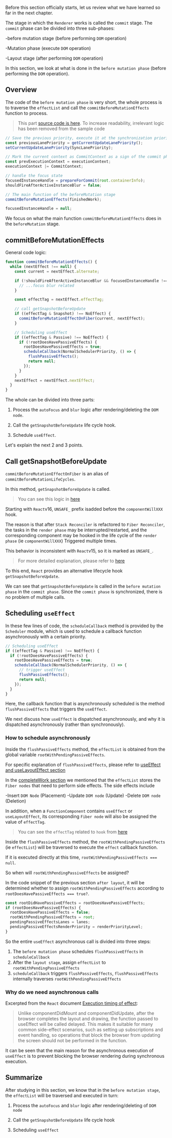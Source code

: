 Before this section officially starts, let us review what we have learned so far in the next chapter.

The stage in which the `Renderer` works is called the `commit` stage. The `commit` phase can be divided into three sub-phases:

-before mutation stage (before performing `DOM` operation)

-Mutation phase (execute `DOM` operation)

-Layout stage (after performing `DOM` operation)

In this section, we look at what is done in the `before mutation phase` (before performing the `DOM` operation).

## Overview

The code of the `before mutation phase` is very short, the whole process is to traverse the `effectList` and call the `commitBeforeMutationEffects` function to process.

> This part [source code is here](https://github.com/facebook/react/blob/1fb18e22ae66fdb1dc127347e169e73948778e5a/packages/react-reconciler/src/ReactFiberWorkLoop.new.js#L2104-L2127). To increase readability, irrelevant logic has been removed from the sample code

```js
// Save the previous priority, execute it at the synchronization priority, and restore the previous priority after execution
const previousLanePriority = getCurrentUpdateLanePriority();
setCurrentUpdateLanePriority(SyncLanePriority);

// Mark the current context as CommitContext as a sign of the commit phase
const prevExecutionContext = executionContext;
executionContext |= CommitContext;

// handle the focus state
focusedInstanceHandle = prepareForCommit(root.containerInfo);
shouldFireAfterActiveInstanceBlur = false;

// The main function of the beforeMutation stage
commitBeforeMutationEffects(finishedWork);

focusedInstanceHandle = null;
```

We focus on what the main function `commitBeforeMutationEffects` does in the `beforeMutation` stage.

## commitBeforeMutationEffects

General code logic:

```js
function commitBeforeMutationEffects() {
  while (nextEffect !== null) {
    const current = nextEffect.alternate;

    if (!shouldFireAfterActiveInstanceBlur && focusedInstanceHandle !== null) {
      // ...focus blur related
    }

    const effectTag = nextEffect.effectTag;

    // call getSnapshotBeforeUpdate
    if ((effectTag & Snapshot) !== NoEffect) {
      commitBeforeMutationEffectOnFiber(current, nextEffect);
    }

    // Scheduling useEffect
    if ((effectTag & Passive) !== NoEffect) {
      if (!rootDoesHavePassiveEffects) {
        rootDoesHavePassiveEffects = true;
        scheduleCallback(NormalSchedulerPriority, () => {
          flushPassiveEffects();
          return null;
        });
      }
    }
    nextEffect = nextEffect.nextEffect;
  }
}
```

The whole can be divided into three parts:

1. Process the `autoFocus` and `blur` logic after rendering/deleting the `DOM node`.

2. Call the `getSnapshotBeforeUpdate` life cycle hook.

3. Schedule `useEffect`.

Let's explain the next 2 and 3 points.

## Call getSnapshotBeforeUpdate

`commitBeforeMutationEffectOnFiber` is an alias of `commitBeforeMutationLifeCycles`.

In this method, `getSnapshotBeforeUpdate` is called.

> You can see this logic in [here](https://github.com/facebook/react/blob/1fb18e22ae66fdb1dc127347e169e73948778e5a/packages/react-reconciler/src/ReactFiberCommitWork.old.js#L222)

Starting with `React`v16, `UNSAFE_` prefix is ​​added before the `componentWillXXX` hook.

The reason is that after `Stack Reconciler` is refactored to `Fiber Reconciler`, the tasks in the `render phase` may be interrupted/restarted, and the corresponding component may be hooked in the life cycle of the `render phase` (ie `componentWillXXX`) Triggered multiple times.

This behavior is inconsistent with `React`v15, so it is marked as `UNSAFE_`.

> For more detailed explanation, please refer to [here](https://juejin.im/post/6847902224287285255#comment)

To this end, `React` provides an alternative lifecycle hook `getSnapshotBeforeUpdate`.

We can see that `getSnapshotBeforeUpdate` is called in the `before mutation phase` in the `commit phase`. Since the `commit phase` is synchronized, there is no problem of multiple calls.


## Scheduling `useEffect`

In these few lines of code, the `scheduleCallback` method is provided by the `Scheduler` module, which is used to schedule a callback function asynchronously with a certain priority.

```js
// Scheduling useEffect
if ((effectTag & Passive) !== NoEffect) {
  if (!rootDoesHavePassiveEffects) {
    rootDoesHavePassiveEffects = true;
    scheduleCallback(NormalSchedulerPriority, () => {
      // trigger useEffect
      flushPassiveEffects();
      return null;
    });
  }
}
```

Here, the callback function that is asynchronously scheduled is the method `flushPassiveEffects` that triggers the `useEffect`.

We next discuss how `useEffect` is dispatched asynchronously, and why it is dispatched asynchronously (rather than synchronously).

### How to schedule asynchronously

Inside the `flushPassiveEffects` method, the `effectList` is obtained from the global variable `rootWithPendingPassiveEffects`.

For specific explanation of `flushPassiveEffects`, please refer to [useEffect and useLayoutEffect section](../hooks/useeffect.html)

In the [completeWork section](../process/completeWork.html#effectlist) we mentioned that the `effectList` stores the `Fiber nodes` that need to perform side effects. The side effects include

-Insert `DOM Node` (Placement)
-Update `DOM node` (Update)
-Delete `DOM node` (Deletion)

In addition, when a `FunctionComponent` contains `useEffect` or `useLayoutEffect`, its corresponding `Fiber node` will also be assigned the value of `effectTag`.

> You can see the `effectTag` related to `hook` from [here](https://github.com/facebook/react/blob/1fb18e22ae66fdb1dc127347e169e73948778e5a/packages/react-reconciler/src/ReactHookEffectTags.js)


Inside the `flushPassiveEffects` method, the `rootWithPendingPassiveEffects` (ie `effectList`) will be traversed to execute the `effect` callback function.

If it is executed directly at this time, `rootWithPendingPassiveEffects === null`.

So when will `rootWithPendingPassiveEffects` be assigned?

In the code snippet of the previous section `after layout`, it will be determined whether to assign `rootWithPendingPassiveEffects` according to `rootDoesHavePassiveEffects === true?`.

```js
const rootDidHavePassiveEffects = rootDoesHavePassiveEffects;
if (rootDoesHavePassiveEffects) {
  rootDoesHavePassiveEffects = false;
  rootWithPendingPassiveEffects = root;
  pendingPassiveEffectsLanes = lanes;
  pendingPassiveEffectsRenderPriority = renderPriorityLevel;
}
```

So the entire `useEffect` asynchronous call is divided into three steps:

1. The `before mutation phase` schedules `flushPassiveEffects` in `scheduleCallback`
2. After the `layout stage`, assign `effectList` to `rootWithPendingPassiveEffects`
3. `scheduleCallback` triggers `flushPassiveEffects`, `flushPassiveEffects` internally traverses `rootWithPendingPassiveEffects`

### Why do we need asynchronous calls

Excerpted from the `React` document [Execution timing of effect](https://zh-hans.reactjs.org/docs/hooks-reference.html#timing-of-effects):

> Unlike componentDidMount and componentDidUpdate, after the browser completes the layout and drawing, the function passed to useEffect will be called delayed. This makes it suitable for many common side-effect scenarios, such as setting up subscriptions and event handling, so operations that block the browser from updating the screen should not be performed in the function.

It can be seen that the main reason for the asynchronous execution of `useEffect` is to prevent blocking the browser rendering during synchronous execution.

## Summarize

After studying in this section, we know that in the `before mutation stage`, the `effectList` will be traversed and executed in turn:

1. Process the `autoFocus` and `blur` logic after rendering/deleting of `DOM node`

2. Call the `getSnapshotBeforeUpdate` life cycle hook

3. Scheduling `useEffect`